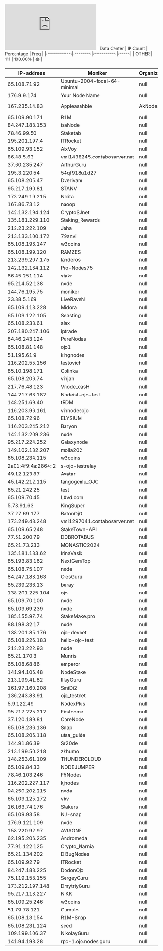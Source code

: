![Diagramm](https://github.com/obajay/StateSync-snapshots/blob/main/Projects/Ojo/1/README.md)
| Data Center | IP Count | Percentage | Freq |
|:------------:|:--------:|:-----------:|:-----:|
| OTHER | 111 | 100.00% | 🟢 |

<!-- START_TABLE -->
| IP-address | Moniker | Organization | Country | City |
|-------------|---------|---------------|---------|------|
| 65.108.71.92 | Ubuntu-2004-focal-64-minimal | null | 🏴‍☠️ null | null |
| 176.9.9.174 | Your Node Name | null | 🏴‍☠️ null | null |
| 167.235.14.83 | Appieasahbie | AkNodes | null | 🏴‍☠️ null | null |
| 65.109.90.171 | R1M | null | 🏴‍☠️ null | null |
| 84.247.183.153 | isaNode | null | 🏴‍☠️ null | null |
| 78.46.99.50 | Staketab | null | 🏴‍☠️ null | null |
| 195.201.197.4 | ITRocket | null | 🏴‍☠️ null | null |
| 65.109.93.152 | AlxVoy | null | 🏴‍☠️ null | null |
| 86.48.5.63 | vmi1438245.contaboserver.net | null | 🏴‍☠️ null | null |
| 37.60.235.247 | ArthurGuru | null | 🏴‍☠️ null | null |
| 195.3.220.54 | 54qf918u1d27 | null | 🏴‍☠️ null | null |
| 65.108.205.47 | Dverivam | null | 🏴‍☠️ null | null |
| 95.217.190.81 | STANV | null | 🏴‍☠️ null | null |
| 173.249.19.215 | Nikita | null | 🏴‍☠️ null | null |
| 167.86.73.12 | naoop | null | 🏴‍☠️ null | null |
| 142.132.194.124 | CryptoSJnet | null | 🏴‍☠️ null | null |
| 135.181.229.110 | Staking_Rewards | null | 🏴‍☠️ null | null |
| 212.23.222.109 | Jaha | null | 🏴‍☠️ null | null |
| 213.133.100.172 | 79anvi | null | 🏴‍☠️ null | null |
| 65.108.196.147 | w3coins | null | 🏴‍☠️ null | null |
| 65.108.199.120 | RAMZES | null | 🏴‍☠️ null | null |
| 213.239.207.175 | landeros | null | 🏴‍☠️ null | null |
| 142.132.134.112 | Pro-Nodes75 | null | 🏴‍☠️ null | null |
| 66.45.251.114 | stakr | null | 🏴‍☠️ null | null |
| 95.214.52.138 | node | null | 🏴‍☠️ null | null |
| 144.76.195.75 | moniker | null | 🏴‍☠️ null | null |
| 23.88.5.169 | LiveRaveN | null | 🏴‍☠️ null | null |
| 65.109.113.228 | Midora | null | 🏴‍☠️ null | null |
| 65.109.122.105 | Seasting | null | 🏴‍☠️ null | null |
| 65.108.238.61 | alex | null | 🏴‍☠️ null | null |
| 207.180.247.106 | iptrade | null | 🏴‍☠️ null | null |
| 84.46.243.124 | PureNodes | null | 🏴‍☠️ null | null |
| 65.108.81.148 | ojo1 | null | 🏴‍☠️ null | null |
| 51.195.61.9 | kingnodes | null | 🏴‍☠️ null | null |
| 116.202.55.156 | testovich | null | 🏴‍☠️ null | null |
| 85.10.198.171 | Colinka | null | 🏴‍☠️ null | null |
| 65.108.206.74 | vinjan | null | 🏴‍☠️ null | null |
| 217.76.48.123 | Vnode_casH | null | 🏴‍☠️ null | null |
| 144.217.68.182 | Nodeist-ojo-test | null | 🏴‍☠️ null | null |
| 148.251.69.40 | tRDM | null | 🏴‍☠️ null | null |
| 116.203.96.161 | vinnodesojo | null | 🏴‍☠️ null | null |
| 65.108.72.96 | ELYSIUM | null | 🏴‍☠️ null | null |
| 116.203.245.212 | Baryon | null | 🏴‍☠️ null | null |
| 142.132.209.236 | node | null | 🏴‍☠️ null | null |
| 95.217.224.252 | Galaxynode | null | 🏴‍☠️ null | null |
| 149.102.132.207 | molla202 | null | 🏴‍☠️ null | null |
| 65.108.234.115 | w3coins | null | 🏴‍☠️ null | null |
| 2a01:4f9:4a:2864::2 | s-ojo-testrelay | null | 🏴‍☠️ null | null |
| 49.12.123.87 | Avatar | null | 🏴‍☠️ null | null |
| 45.142.212.115 | tangogenlu_OJO | null | 🏴‍☠️ null | null |
| 65.21.242.25 | test | null | 🏴‍☠️ null | null |
| 65.109.70.45 | L0vd.com | null | 🏴‍☠️ null | null |
| 5.78.91.63 | KingSuper | null | 🏴‍☠️ null | null |
| 37.27.69.177 | BatonOjO | null | 🏴‍☠️ null | null |
| 173.249.48.248 | vmi1297041.contaboserver.net | null | 🏴‍☠️ null | null |
| 65.109.65.248 | StakeTown-API | null | 🏴‍☠️ null | null |
| 77.51.200.79 | DOBROTABUS | null | 🏴‍☠️ null | null |
| 65.21.73.233 | MONASTIC2024 | null | 🏴‍☠️ null | null |
| 135.181.183.62 | IrinaVasik | null | 🏴‍☠️ null | null |
| 85.193.83.162 | NextGemTop | null | 🏴‍☠️ null | null |
| 65.108.75.107 | node | null | 🏴‍☠️ null | null |
| 84.247.183.163 | OlesGuru | null | 🏴‍☠️ null | null |
| 85.239.236.13 | buray | null | 🏴‍☠️ null | null |
| 138.201.225.104 | ojo | null | 🏴‍☠️ null | null |
| 65.109.70.100 | node | null | 🏴‍☠️ null | null |
| 65.109.69.239 | node | null | 🏴‍☠️ null | null |
| 185.155.97.74 | StakeMake.pro | null | 🏴‍☠️ null | null |
| 88.198.32.17 | node | null | 🏴‍☠️ null | null |
| 138.201.85.176 | ojo-devnet | null | 🏴‍☠️ null | null |
| 65.108.226.183 | hello-ojo-test | null | 🏴‍☠️ null | null |
| 212.23.222.93 | node | null | 🏴‍☠️ null | null |
| 65.21.170.3 | Munris | null | 🏴‍☠️ null | null |
| 65.108.68.86 | emperor | null | 🏴‍☠️ null | null |
| 141.94.106.48 | NodeStake | null | 🏴‍☠️ null | null |
| 213.199.41.82 | IllayGuru | null | 🏴‍☠️ null | null |
| 161.97.160.208 | SmiDi2 | null | 🏴‍☠️ null | null |
| 136.243.88.91 | ojo_testnet | null | 🏴‍☠️ null | null |
| 5.9.122.49 | NodexPlus | null | 🏴‍☠️ null | null |
| 95.217.225.212 | Firstcome | null | 🏴‍☠️ null | null |
| 37.120.189.81 | CoreNode | null | 🏴‍☠️ null | null |
| 65.108.236.136 | Snap | null | 🏴‍☠️ null | null |
| 65.108.206.118 | utsa_guide | null | 🏴‍☠️ null | null |
| 144.91.86.39 | Sr20de | null | 🏴‍☠️ null | null |
| 213.199.50.218 | zkhumo | null | 🏴‍☠️ null | null |
| 148.253.61.109 | THUNDERCLOUD | null | 🏴‍☠️ null | null |
| 65.109.84.33 | NODEJUMPER | null | 🏴‍☠️ null | null |
| 78.46.103.246 | F5Nodes | null | 🏴‍☠️ null | null |
| 116.202.227.117 | kjnodes | null | 🏴‍☠️ null | null |
| 94.250.202.215 | node | null | 🏴‍☠️ null | null |
| 65.109.125.172 | vbv | null | 🏴‍☠️ null | null |
| 16.163.74.176 | Stakers | null | 🏴‍☠️ null | null |
| 65.109.93.58 | NJ-snap | null | 🏴‍☠️ null | null |
| 176.9.121.109 | node | null | 🏴‍☠️ null | null |
| 158.220.92.97 | AVIAONE | null | 🏴‍☠️ null | null |
| 62.195.206.235 | Andromeda | null | 🏴‍☠️ null | null |
| 77.91.122.125 | Crypto_Narnia | null | 🏴‍☠️ null | null |
| 65.21.134.202 | DiBugNodes | null | 🏴‍☠️ null | null |
| 65.109.92.79 | ITRocket | null | 🏴‍☠️ null | null |
| 84.247.183.225 | DodonOjo | null | 🏴‍☠️ null | null |
| 75.119.158.155 | SergeyGuru | null | 🏴‍☠️ null | null |
| 173.212.197.148 | DmytriyGuru | null | 🏴‍☠️ null | null |
| 95.217.113.227 | NIKK | null | 🏴‍☠️ null | null |
| 65.109.25.246 | w3coins | null | 🏴‍☠️ null | null |
| 51.79.78.121 | Cumulo | null | 🏴‍☠️ null | null |
| 65.108.13.154 | R1M-Snap | null | 🏴‍☠️ null | null |
| 65.108.231.124 | seed | null | 🏴‍☠️ null | null |
| 109.199.106.37 | NikolayGuru | null | 🏴‍☠️ null | null |
| 141.94.193.28 | rpc-1.ojo.nodes.guru | null | 🏴‍☠️ null | null |

<!-- END_TABLE -->